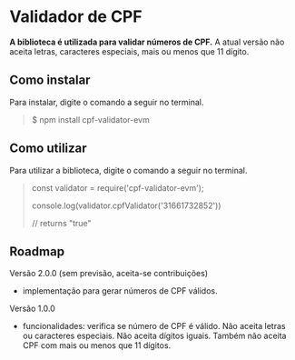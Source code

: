 # Validador de CPF

**A biblioteca é utilizada para validar números de CPF.** A atual versão não aceita letras, caracteres especiais, mais ou menos que 11 dígito.

## Como instalar

Para instalar, digite o comando a seguir no terminal.
> $  npm install cpf-validator-evm

## Como utilizar

Para utilizar a biblioteca, digite o comando a seguir no terminal.
> const validator = require('cpf-validator-evm');
>
> console.log(validator.cpfValidator('31661732852'))
>
> // returns "true"

## Roadmap

Versão 2.0.0 (sem previsão, aceita-se contribuições)
- implementação para gerar números de CPF válidos.

Versão 1.0.0
- funcionalidades: verifica se número de CPF é válido. Não aceita letras ou caracteres especiais. Não aceita dígitos iguais. Também não aceita CPF com mais ou menos que 11 dígitos.